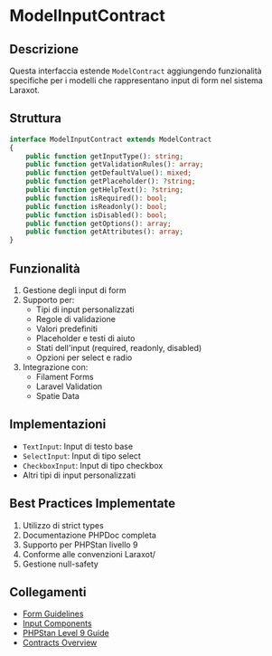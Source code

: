 # ModelInputContract

## Descrizione
Questa interfaccia estende `ModelContract` aggiungendo funzionalità specifiche per i modelli che rappresentano input di form nel sistema Laraxot.

## Struttura
```php
interface ModelInputContract extends ModelContract
{
    public function getInputType(): string;
    public function getValidationRules(): array;
    public function getDefaultValue(): mixed;
    public function getPlaceholder(): ?string;
    public function getHelpText(): ?string;
    public function isRequired(): bool;
    public function isReadonly(): bool;
    public function isDisabled(): bool;
    public function getOptions(): array;
    public function getAttributes(): array;
}
```

## Funzionalità
1. Gestione degli input di form
2. Supporto per:
   - Tipi di input personalizzati
   - Regole di validazione
   - Valori predefiniti
   - Placeholder e testi di aiuto
   - Stati dell'input (required, readonly, disabled)
   - Opzioni per select e radio
3. Integrazione con:
   - Filament Forms
   - Laravel Validation
   - Spatie Data

## Implementazioni
- `TextInput`: Input di testo base
- `SelectInput`: Input di tipo select
- `CheckboxInput`: Input di tipo checkbox
- Altri tipi di input personalizzati

## Best Practices Implementate
1. Utilizzo di strict types
2. Documentazione PHPDoc completa
3. Supporto per PHPStan livello 9
4. Conforme alle convenzioni Laraxot/<nome progetto>
5. Gestione null-safety

## Collegamenti
- [Form Guidelines](../forms/README.md)
- [Input Components](../components/FORM-COMPONENTS.md)
- [PHPStan Level 9 Guide](../PHPSTAN-LEVEL9-GUIDE.md)
- [Contracts Overview](./README.md) 